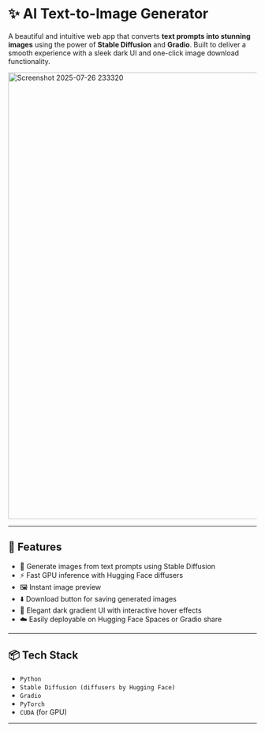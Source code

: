 # ✨ AI Text-to-Image Generator

A beautiful and intuitive web app that converts **text prompts into stunning images** using the power of **Stable Diffusion** and **Gradio**. Built to deliver a smooth experience with a sleek dark UI and one-click image download functionality.

<img width="1895" height="904" alt="Screenshot 2025-07-26 233320" src="https://github.com/user-attachments/assets/9f4134b5-8823-459f-b584-4d960c02a47f" />


---

## 🚀 Features

- 🎨 Generate images from text prompts using Stable Diffusion
- ⚡ Fast GPU inference with Hugging Face diffusers
- 🖼️ Instant image preview
- ⬇️ Download button for saving generated images
- 🌌 Elegant dark gradient UI with interactive hover effects
- ☁️ Easily deployable on Hugging Face Spaces or Gradio share

---

## 📦 Tech Stack

- `Python`
- `Stable Diffusion (diffusers by Hugging Face)`
- `Gradio`
- `PyTorch`
- `CUDA` (for GPU)

---
